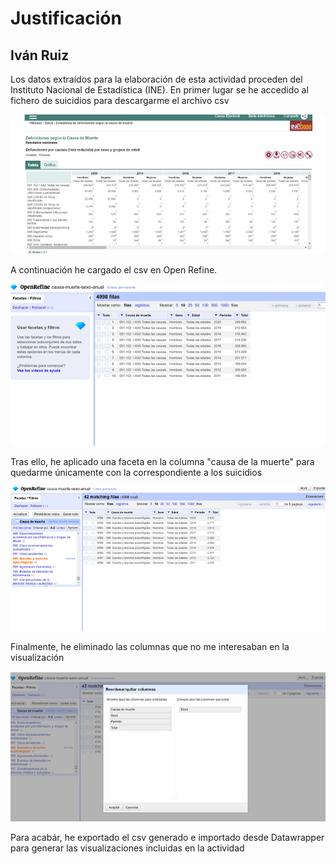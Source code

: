 # Justificación

## Iván Ruiz 

Los datos extraídos para la elaboración de esta actividad proceden del Instituto Nacional de Estadística (INE). En primer lugar se he accedido al fichero de suicidios para descargarme el archivo csv

![exportaciondatosine](https://github.com/ivanruizjimenez/actividades-ivan-ruiz/blob/main/ad-4-ivan-ruiz-jimenez/img/1-exportacion-datos-ine.jpg?raw=true) 

A continuación he cargado el csv en Open Refine.

![cargaarchivoopenrefine](https://github.com/ivanruizjimenez/actividades-ivan-ruiz/blob/main/ad-4-ivan-ruiz-jimenez/img/2-carga-archivo-open-refine.png?raw=true)

Tras ello, he aplicado una faceta en la columna "causa de la muerte" para quedarme únicamente con la correspondiente a los suicidios 

![facetasuicidios](https://github.com/ivanruizjimenez/actividades-ivan-ruiz/blob/main/ad-4-ivan-ruiz-jimenez/img/3-faceta-suicidio.png?raw=true) 

Finalmente, he eliminado las columnas que no me interesaban en la visualización

![eliminarcolumnas](https://github.com/ivanruizjimenez/actividades-ivan-ruiz/blob/main/ad-4-ivan-ruiz-jimenez/img/4.eliminacion-columna.jpg?raw=true)

Para acabár, he exportado el csv generado e importado desde Datawrapper para generar las visualizaciones incluidas en la actividad
